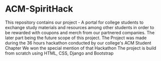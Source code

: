 # ACM-SpiritHack
This repository contains our project - A portal for college students to exchange study materials and resources among other students in order to be rewarded with coupons and merch from our partnered companies.
The later part being the future scope of this project.
The Project was made during the 36 hours hackathon conducted by our college's ACM Student Chapter
We won the special mention of that Hackathon
The project is build from scratch using HTML, CSS, Django and Bootstrap
